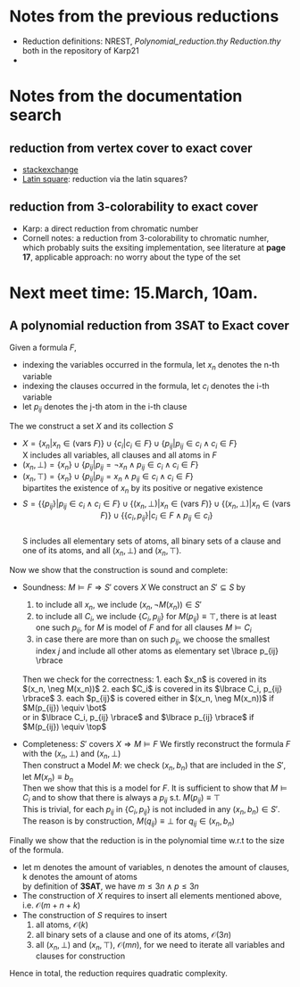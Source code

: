 # Notes from the previous reductions
  - Reduction definitions: NREST, *Polynomial_reduction.thy* *Reduction.thy* both in the repository of Karp21
  -  

# Notes from the documentation search
  ## reduction from vertex cover to exact cover 
  - [stackexchange](https://cs.stackexchange.com/questions/117658/how-to-prove-exact-cover-problem-is-np-complete-using-vertex-cover-problem)
  - [Latin square](https://ceur-ws.org/Vol-2638/paper26.pdf): reduction via the latin squares?

  ## reduction from 3-colorability to exact cover
  - Karp: a direct reduction from chromatic number
  - Cornell notes: a reduction from 3-colorability to chromatic numher, which probably suits the exsiting implementation, see literature at **page 17**, applicable approach: no worry about the type of the set

# Next meet time: 15.March, 10am.

## A polynomial reduction from 3SAT to Exact cover
Given a formula $F$,
  - indexing the variables occurred in the formula, let $x_n$ denotes the n-th variable
  - indexing the clauses occurred in the formula, let $c_i$ denotes the i-th variable
  - let $p_{ij}$ denotes the j-th atom in the i-th clause

The we construct a set $X$ and its collection $S$
  - $X = \lbrace x_n | x_n \in (\text{vars } F)\rbrace \cup \lbrace c_i | c_i \in F \rbrace \cup \lbrace p_{ij} | p_{ij} \in c_i \land c_i \in F \rbrace$
    </br>X includes all variables, all clauses and all atoms in $F$
  - $(x_n, \bot) = \lbrace x_n \rbrace \cup \lbrace p_{ij} | p_{ij} = \neg x_n \land p_{ij} \in c_i \land c_i \in F \rbrace$
  - $(x_n, \top) = \lbrace x_n \rbrace \cup \lbrace p_{ij} | p_{ij} = x_n \land p_{ij} \in c_i \land c_i \in F \rbrace$
  </br> bipartites the existence of $x_n$ by its positive or negative existence
  - $$ S = \lbrace \lbrace p_{ij} \rbrace | p_{ij} \in c_i \land c_i \in F \rbrace 
      \cup \lbrace (x_n, \bot) | x_n \in (\text{vars } F) \rbrace 
      \cup \lbrace (x_n, \bot) | x_n \in (\text{vars } F) \rbrace  
      \cup \lbrace \lbrace c_i, p_{ij} \rbrace | c_i \in F \land p_{ij} \in c_i \rbrace $$
    </br> S includes all elementary sets of atoms, all binary sets of a clause and one of its atoms, and all $(x_n, \bot)$ and
    $(x_n, \top)$.

Now we show that the construction is sound and complete:
  - Soundness: $M \models F \Longrightarrow S' \text{ covers } X$
    We construct an $S' \subseteq S$ by 
    1. to include all $x_n$, we include $(x_n, \neg M(x_n)) \in S'$
    2. to include all $C_i$, we include $\lbrace C_i, p_{ij} \rbrace$ for $M(p_{ij}) \equiv \top$,
       there is at least one such $p_{ij}$, for $M$ is model of $F$ and for all clauses $M \models C_i$
    3. in case there are more than on such $p_{ij}$, 
       we choose the smallest index $j$ and include all other atoms as elementary set \lbrace p_{ij} \rbrace 
    </br>
    Then we check for the correctness:
    1. each $x_n$ is covered in its $(x_n, \neg M(x_n))$
    2. each $C_i$ is covered in its $\lbrace C_i, p_{ij} \rbrace$
    3. each $p_{ij}$ is covered either in $(x_n, \neg M(x_n))$ if $M(p_{ij}) \equiv \bot$
      </br> or in $\lbrace C_i, p_{ij} \rbrace$ and $\lbrace p_{ij} \rbrace$ if $M(p_{ij}) \equiv \top$

  - Completeness: $S' \text{ covers } X \Longrightarrow M \models F$
    We firstly reconstruct the formula $F$ with the $(x_n, \bot)$ and $(x_n, \bot)$
    </br>
    Then construct a Model $M$: we check $(x_n, b_n)$ that are included in the $S'$, let $M(x_n) \equiv b_n$
    </br>
    Then we show that this is a model for $F$. It is sufficient to show that $M \models C_i$ and to show that 
    there is always a $p_{ij}$ s.t. $M(p_{ij}) \equiv \top$
    </br> This is trivial, for  each $p_{ij}$ in $\lbrace C_i, p_{ij} \rbrace$ is not included in any $(x_n, b_n) \in S'$. The reason is 
    by construction, $M(q_{ij}) \equiv \bot$ for $q_{ij} \in (x_n, b_n)$

Finally we show that the reduction is in the polynomial time w.r.t to the size of the formula.
  - let m denotes the amount of variables, n denotes the amount of clauses, k denotes the amount of atoms
  </br> by definition of **3SAT**, we have $m \leq 3n \land p \leq 3n$
  - The construction of $X$ requires to insert all elements mentioned above, i.e. $\mathcal{O}(m + n + k)$
  - The construction of $S$ requires to insert 
    1. all atoms, $\mathcal{O}(k)$
    2. all binary sets of a clause and one of its atoms, $\mathcal{O}(3n)$
    3. all $(x_n, \bot)$ and $(x_n, \top)$, $\mathcal{O}(mn)$, for we need to iterate all variables and clauses for construction
  
Hence in total, the reduction requires quadratic complexity.